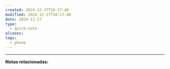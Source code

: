 ```yaml
---
created: 2024-12-27T18:17:40
modified: 2024-12-27T18:17:40
date: 2024-12-27
type:
  - quick-note
aliases: 
tags:
  - phone
---
```



--- 
 **Notas relacionadas:**
 